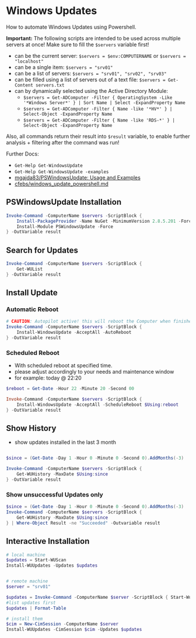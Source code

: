 # Windows Updates

How to automate Windows Updates using Powershell.

**Important:** The following scripts are intended to be used across multiple servers at once!
Make sure to fill the `$servers` variable first!

- can be the current server: `$servers = $env:COMPUTERNAME` or `$servers = "localhost"`
- can be a single item: `$servers = "srv01"`
- can be a list of servers: `$servers = "srv01", "srv02", "srv03"`
- can be filled using a list of servers out of a text file: `$servers = Get-Content servers.txt`
- can by dynamically selected using the Active Directory Module:
  - `$servers = Get-ADComputer -Filter { OperatingSystem -Like '*Windows Server*' } | Sort Name | Select -ExpandProperty Name`
  - `$servers = Get-ADComputer -Filter { Name -like '*HV*' } | Select-Object -ExpandProperty Name`
  - `$servers = Get-ADComputer -Filter { Name -like 'RDS-*' } | Select-Object -ExpandProperty Name`

Also, all commands return their result into `$result` variable, to enable further analysis + filtering after the command was run!

Further Docs:

- `Get-Help Get-WindowsUpdate`
- `Get-Help Get-WindowsUpdate -examples`
- [mgajda83/PSWindowsUpdate: Usage and Examples](https://github.com/mgajda83/PSWindowsUpdate?tab=readme-ov-file#Usage-and-Examples)
- [cfebs/windows_update_powershell.md](https://gist.github.com/cfebs/c9d83c2480a716f6d8571fb6cc80fd59)

## PSWindowsUpdate Installation

```powershell
Invoke-Command -ComputerName $servers -ScriptBlock {
    Install-PackageProvider -Name NuGet -MinimumVersion 2.8.5.201 -Force
    Install-Module PSWindowsUpdate -Force
} -OutVariable result
```

## Search for Updates

```powershell
Invoke-Command -ComputerName $servers -ScriptBlock {
    Get-WUList
} -OutVariable result
```

## Install Update

### Automatic Reboot

```powershell
# CAUTION: Autopilot active! this will reboot the Computer when finished
Invoke-Command -ComputerName $servers -ScriptBlock {
    Install-WindowsUpdate -AcceptAll -AutoReboot
} -OutVariable result
```

### Scheduled Reboot

- With scheduled reboot at specified time.
- please adjust accordingly to your needs and maintenance window
- for example: today @ 22:20

```powershell
$reboot = Get-Date -Hour 22 -Minute 20 -Second 00

Invoke-Command -ComputerName $servers -ScriptBlock {
    Install-WindowsUpdate -AcceptAll -ScheduleReboot $Using:reboot
} -OutVariable result
```

## Show History

- show updates installed in the last 3 month

```powershell

$since = (Get-Date -Day 1 -Hour 0 -Minute 0 -Second 0).AddMonths(-3)

Invoke-Command -ComputerName $servers -ScriptBlock {
    Get-WUHistory -MaxDate $Using:since
} -OutVariable result
```

### Show unsuccessful Updates only

```powershell
$since = (Get-Date -Day 1 -Hour 0 -Minute 0 -Second 0).AddMonths(-3)
Invoke-Command -ComputerName $servers -ScriptBlock {
    Get-WUHistory -MaxDate $Using:since
} | Where-Object Result -ne "Succeeded" -Outvariable result
```


## Interactive Installation

```powershell
# local machine
$updates = Start-WUScan
Install-WUUpdates -Updates $updates


# remote machine
$server = "srv01"

$updates = Invoke-Command -ComputerName $server -ScriptBlock { Start-WuScan }
#list updates first
$updates | Format-Table

# install them
$cim = New-CimSession -ComputerName $server
Install-WUUpdates -CimSession $cim -Updates $updates
```
